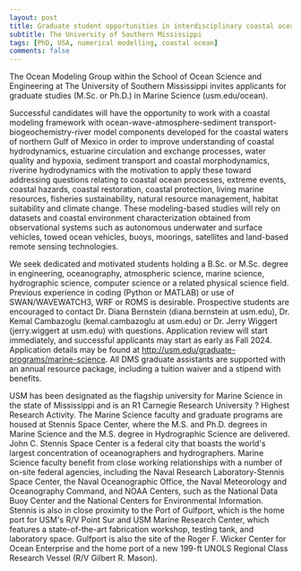 ```yaml
---
layout: post
title: Graduate student opportunities in interdisciplinary coastal ocean modeling (Hancock County, Mississippi)
subtitle: The University of Southern Mississippi
tags: [PhD, USA, numerical modelling, coastal ocean]
comments: false
---
```

The Ocean Modeling Group within the School of Ocean Science and Engineering at The University of Southern Mississippi invites applicants for graduate studies (M.Sc. or Ph.D.) in Marine Science (usm.edu/ocean).

Successful candidates will have the opportunity to work with a coastal modeling framework with ocean-wave-atmosphere-sediment transport-biogeochemistry-river model components developed for the coastal waters of northern Gulf of Mexico in order to improve understanding of coastal hydrodynamics, estuarine circulation and exchange processes, water quality and hypoxia, sediment transport and coastal morphodynamics, riverine hydrodynamics with the motivation to apply these toward addressing questions relating to coastal ocean processes, extreme events, coastal hazards, coastal restoration, coastal protection, living marine resources, fisheries sustainability, natural resource management, habitat suitability and climate change. These modeling-based studies will rely on datasets and coastal environment characterization obtained from observational systems such as autonomous underwater and surface vehicles, towed ocean vehicles, buoys, moorings, satellites and land-based remote sensing technologies.

We seek dedicated and motivated students holding a B.Sc. or M.Sc. degree in engineering, oceanography, atmospheric science, marine science, hydrographic science, computer science or a related physical science field. Previous experience in coding (Python or MATLAB) or use of SWAN/WAVEWATCH3, WRF or ROMS is desirable. Prospective students are encouraged to contact Dr. Diana Bernstein (diana.bernstein at usm.edu), Dr. Kemal Cambazoglu (kemal.cambazoglu at usm.edu) or Dr. Jerry Wiggert (jerry.wiggert at usm.edu) with questions. Application review will start immediately, and successful applicants may start as early as Fall 2024. Application details may be found at http://usm.edu/graduate-programs/marine-science. All DMS graduate assistants are supported with an annual resource package, including a tuition waiver and a stipend with benefits.

USM has been designated as the flagship university for Marine Science in the state of Mississippi and is an R1 Carnegie Research University ? Highest Research Activity. The Marine Science faculty and graduate programs are housed at Stennis Space Center, where the M.S. and Ph.D. degrees in Marine Science and the M.S. degree in Hydrographic Science are delivered. John C. Stennis Space Center is a federal city that boasts the world's largest concentration of oceanographers and hydrographers. Marine Science faculty benefit from close working relationships with a number of on-site federal agencies, including the Naval Research Laboratory-Stennis Space Center, the Naval Oceanographic Office, the Naval Meteorology and Oceanography Command, and NOAA Centers, such as the National Data Buoy Center and the National Centers for Environmental Information. Stennis is also in close proximity to the Port of Gulfport, which is the home port for USM's R/V Point Sur and USM Marine Research Center, which features a state-of-the-art fabrication workshop, testing tank, and laboratory space. Gulfport is also the site of the Roger F. Wicker Center for Ocean Enterprise and the home port of a new 199-ft UNOLS Regional Class Research Vessel (R/V Gilbert R. Mason).

